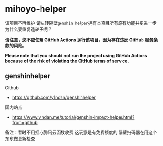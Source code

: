 # mihoyo-helper

该项目不再维护 请左转隔壁`genshin helper`拥有本项目所有原有功能并更进一步  
为什么要重复造轮子呢？

**请注意，您不应使用 GitHub Actions 运行该项目，因为存在违反 GitHub 服务条款的风险。**

**Please note that you should not run the project using GitHub Actions because of the risk of violating the GitHub terms of service.**

## genshinhelper
Github
- https://github.com/y1ndan/genshinhelper  

国内站点
- https://www.yindan.me/tutorial/genshin-impact-helper.html?from=github

备注：暂时不用担心腾讯云函数收费 这玩意是有免费额度的 隔壁扫码器在用这个东东做更新检查
